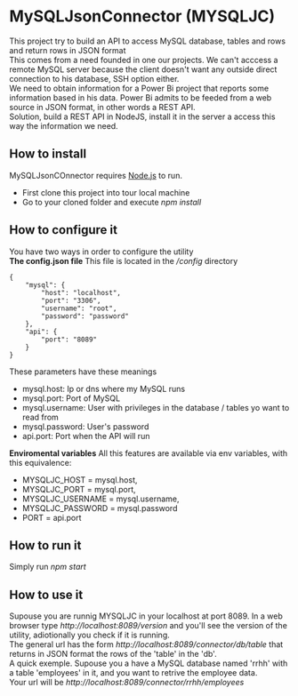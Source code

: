 # MySQLJsonConnector (MYSQLJC)
This project try to build an API to access MySQL database, tables and rows and return rows in JSON format  
This comes from a need founded in one our projects. We can't acccess a remote MySQL server because the client doesn't want any outside direct connection to his database, SSH option either.  
We need to obtain information for a Power Bi project that reports some information based in his data. Power Bi admits to be feeded from a web source in JSON format, in other words a REST API.  
Solution, build a REST API in NodeJS, install it in the server a access this way the information we need.
## How to install  
MySQLJsonCOnnector requires [Node.js](https://nodejs.org/) to run.
- First clone this project into tour local machine
- Go to your cloned folder and execute *npm install*
## How to configure it
You have two ways in order to configure the utility  
**The config.json file** 
This file is located in the */config* directory 
```
{
    "mysql": {
        "host": "localhost",
        "port": "3306",
        "username": "root",
        "password": "password"
    },
    "api": {
        "port": "8089"
    }
}
```
These parameters have these meanings
- mysql.host: Ip or dns where my MySQL runs
- mysql.port: Port of MySQL
- mysql.username: User with privileges in the database / tables yo want to read from
- mysql.password: User's password
- api.port: Port when the API will run
  
**Enviromental variables**
All this features are available via env variables, with this equivalence:  
- MYSQLJC_HOST = mysql.host,
- MYSQLJC_PORT = mysql.port,
- MYSQLJC_USERNAME = mysql.username,
- MYSQLJC_PASSWORD = mysql.password
- PORT = api.port

## How to run it
Simply run *npm start*

## How to use it
Supouse you are runnig MYSQLJC in your localhost at port 8089.
In a web browser type *http://localhost:8089/version* and you'll see the version of the utility, adiotionally you check if it is running.    
The general url has the form *http://localhost:8089/connector/db/table* that returns in JSON format the rows of the 'table' in the 'db'.   
A quick exemple. Supouse you a have a MySQL database named 'rrhh' with a table 'employees' in it, and you want to retrive the employee data.  
Your url will be *http://localhost:8089/connector/rrhh/employees* 





